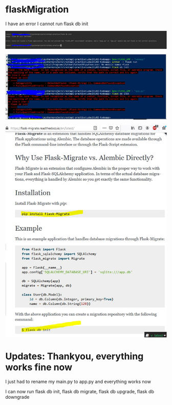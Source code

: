 # flaskMigration
I have an error I cannot run flask db init



![Error with the flask db init](https://raw.githubusercontent.com/antdinodev/flaskMigration/main/1.JPG
)

![Error with the flask db init](https://raw.githubusercontent.com/antdinodev/flaskMigration/main/flask%20db%20init%20not%20working%20migration%202.JPG
)

![Error with the flask db init](https://raw.githubusercontent.com/antdinodev/flaskMigration/main/flask%20db%20init%20not%20working%20migration.JPG
)



<h1> Updates: Thankyou, everything works fine now</h1>
<p> I just had to rename my main.py to app.py and everything works now</p>
I can now run flask db init, flask db migrate, flask db upgrade, flask db downgrade



